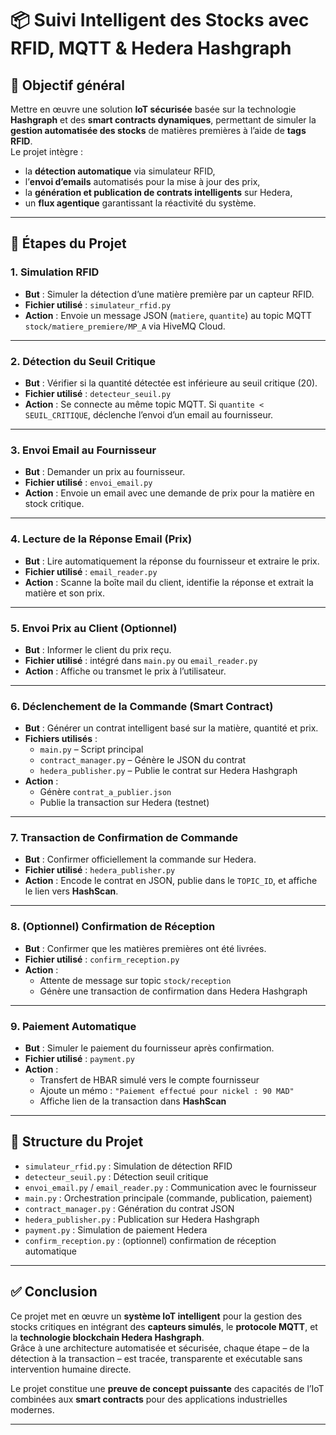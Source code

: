 # 📦 Suivi Intelligent des Stocks avec RFID, MQTT & Hedera Hashgraph

## 🎯 Objectif général

Mettre en œuvre une solution **IoT sécurisée** basée sur la technologie **Hashgraph** et des **smart contracts dynamiques**, permettant de simuler la **gestion automatisée des stocks** de matières premières à l’aide de **tags RFID**.  
Le projet intègre :

- la **détection automatique** via simulateur RFID,
- l’**envoi d’emails** automatisés pour la mise à jour des prix,
- la **génération et publication de contrats intelligents** sur Hedera,
- un **flux agentique** garantissant la réactivité du système.

---

## 🧩 Étapes du Projet

### 1. Simulation RFID
- **But** : Simuler la détection d’une matière première par un capteur RFID.  
- **Fichier utilisé** : `simulateur_rfid.py`  
- **Action** : Envoie un message JSON (`matiere`, `quantite`) au topic MQTT `stock/matiere_premiere/MP_A` via HiveMQ Cloud.

---

### 2. Détection du Seuil Critique
- **But** : Vérifier si la quantité détectée est inférieure au seuil critique (20).  
- **Fichier utilisé** : `detecteur_seuil.py`  
- **Action** : Se connecte au même topic MQTT. Si `quantite < SEUIL_CRITIQUE`, déclenche l’envoi d’un email au fournisseur.

---

### 3. Envoi Email au Fournisseur
- **But** : Demander un prix au fournisseur.  
- **Fichier utilisé** : `envoi_email.py`  
- **Action** : Envoie un email avec une demande de prix pour la matière en stock critique.

---

### 4. Lecture de la Réponse Email (Prix)
- **But** : Lire automatiquement la réponse du fournisseur et extraire le prix.  
- **Fichier utilisé** : `email_reader.py`  
- **Action** : Scanne la boîte mail du client, identifie la réponse et extrait la matière et son prix.

---

### 5. Envoi Prix au Client (Optionnel)
- **But** : Informer le client du prix reçu.  
- **Fichier utilisé** : intégré dans `main.py` ou `email_reader.py`  
- **Action** : Affiche ou transmet le prix à l’utilisateur.

---

### 6. Déclenchement de la Commande (Smart Contract)
- **But** : Générer un contrat intelligent basé sur la matière, quantité et prix.  
- **Fichiers utilisés** :
  - `main.py` – Script principal
  - `contract_manager.py` – Génère le JSON du contrat
  - `hedera_publisher.py` – Publie le contrat sur Hedera Hashgraph  
- **Action** :
  - Génère `contrat_a_publier.json`
  - Publie la transaction sur Hedera (testnet)

---

### 7. Transaction de Confirmation de Commande
- **But** : Confirmer officiellement la commande sur Hedera.  
- **Fichier utilisé** : `hedera_publisher.py`  
- **Action** : Encode le contrat en JSON, publie dans le `TOPIC_ID`, et affiche le lien vers **HashScan**.

---

### 8. (Optionnel) Confirmation de Réception
- **But** : Confirmer que les matières premières ont été livrées.  
- **Fichier utilisé** : `confirm_reception.py`  
- **Action** :
  - Attente de message sur topic `stock/reception`
  - Génère une transaction de confirmation dans Hedera Hashgraph

---

### 9. Paiement Automatique
- **But** : Simuler le paiement du fournisseur après confirmation.  
- **Fichier utilisé** : `payment.py`  
- **Action** :
  - Transfert de HBAR simulé vers le compte fournisseur
  - Ajoute un mémo : `"Paiement effectué pour nickel : 90 MAD"`
  - Affiche lien de la transaction dans **HashScan**

---

## 📁 Structure du Projet

- `simulateur_rfid.py` : Simulation de détection RFID
- `detecteur_seuil.py` : Détection seuil critique
- `envoi_email.py` / `email_reader.py` : Communication avec le fournisseur
- `main.py` : Orchestration principale (commande, publication, paiement)
- `contract_manager.py` : Génération du contrat JSON
- `hedera_publisher.py` : Publication sur Hedera Hashgraph
- `payment.py` : Simulation de paiement Hedera
- `confirm_reception.py` : (optionnel) confirmation de réception automatique

---

## ✅ Conclusion

Ce projet met en œuvre un **système IoT intelligent** pour la gestion des stocks critiques en intégrant des **capteurs simulés**, le **protocole MQTT**, et la **technologie blockchain Hedera Hashgraph**.  
Grâce à une architecture automatisée et sécurisée, chaque étape – de la détection à la transaction – est tracée, transparente et exécutable sans intervention humaine directe.

Le projet constitue une **preuve de concept puissante** des capacités de l’IoT combinées aux **smart contracts** pour des applications industrielles modernes.

---
